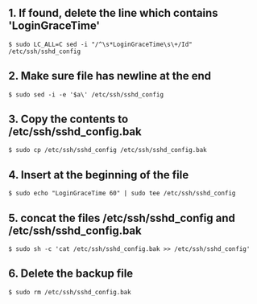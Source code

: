 ## 1. If found, delete the line which contains 'LoginGraceTime'
    $ sudo LC_ALL=C sed -i "/^\s*LoginGraceTime\s\+/Id" /etc/ssh/sshd_config

## 2. Make sure file has newline at the end
    $ sudo sed -i -e '$a\' /etc/ssh/sshd_config

## 3. Copy the contents to /etc/ssh/sshd_config.bak
    $ sudo cp /etc/ssh/sshd_config /etc/ssh/sshd_config.bak

## 4. Insert at the beginning of the file
    $ sudo echo "LoginGraceTime 60" | sudo tee /etc/ssh/sshd_config

## 5. concat the files /etc/ssh/sshd_config and /etc/ssh/sshd_config.bak
    $ sudo sh -c 'cat /etc/ssh/sshd_config.bak >> /etc/ssh/sshd_config'

## 6. Delete the backup file
    $ sudo rm /etc/ssh/sshd_config.bak
